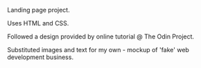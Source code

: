 Landing page project.

Uses HTML and CSS.

Followed a design provided by online tutorial @ The Odin Project.

Substituted images and text for my own - mockup of 'fake' web development business.